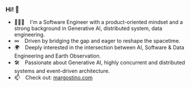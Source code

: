 ### Hi! 👋

- 🧑🏻‍💻 &ensp; I'm a Software Engineer with a product-oriented mindset and a strong background in Generative AI, distributed system, data engineering.
- ∞  &ensp; Driven by bridging the gap and eager to reshape the spacetime.
- 🌍 &ensp; Deeply interested in the intersection between AI, Software & Data Engineering and Earth Observation.
- 🛠 &ensp; Passionate about Generative AI, highly concurrent and distributed systems and event-driven architecture.
- 📫 &ensp; Check out: [margostino.com](https://margostino.com)
